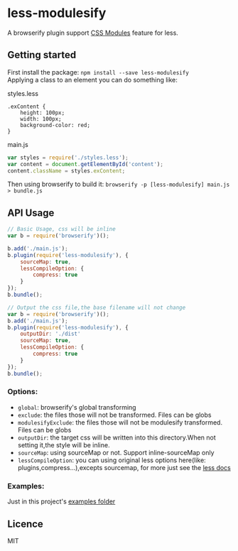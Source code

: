 # less-modulesify  
A browserify plugin support [CSS Modules](https://github.com/css-modules/css-modules) feature for less.

## Getting started  
First install the package: `npm install --save less-modulesify`  
Applying a class to an element you can do something like:  

styles.less
```less
.exContent {
    height: 100px;
    width: 100px;
    background-color: red;
}
```

main.js
```js
var styles = require('./styles.less');
var content = document.getElementById('content');
content.className = styles.exContent;
```

Then using browserify to build it: `browserify -p [less-modulesify] main.js > bundle.js`  

## API Usage  
```js
// Basic Usage, css will be inline
var b = require('browserify')();

b.add('./main.js');
b.plugin(require('less-modulesify'), {
    sourceMap: true,
    lessCompileOption: {
        compress: true
    }
});
b.bundle();
```

```js
// Output the css file,the base filename will not change
var b = require('browserify')();
b.add('./main.js');
b.plugin(require('less-modulesify'), {
    outputDir: './dist'
    sourceMap: true,
    lessCompileOption: {
        compress: true
    }
});
b.bundle();
```

### Options:

- `global`: browserify's global transforming
- `exclude`: the files those will not be transformed. Files can be globs
- `modulesifyExclude`: the files those will not be modulesify transformed. Files can be globs
- `outputDir`: the target css will be written into this directory.When not setting it,the style will be inline.  
- `sourceMap`: using sourceMap or not. Support inline-sourceMap only
- `lessCompileOption`: you can using original less options here(like: plugins,compress...),excepts sourcemap, for more 
just see the [less docs](http://lesscss.org/usage/#programmatic-usage)

### Examples:

Just in this project's [examples folder](https://github.com/wujohns/less-modulesify/tree/master/examples)

## Licence  
MIT  